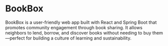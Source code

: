 # BookBox
BookBox is a user-friendly web app built with React and Spring Boot that promotes community engagement through book sharing. It allows neighbors to lend, borrow, and discover books without needing to buy them—perfect for building a culture of learning and sustainability.
